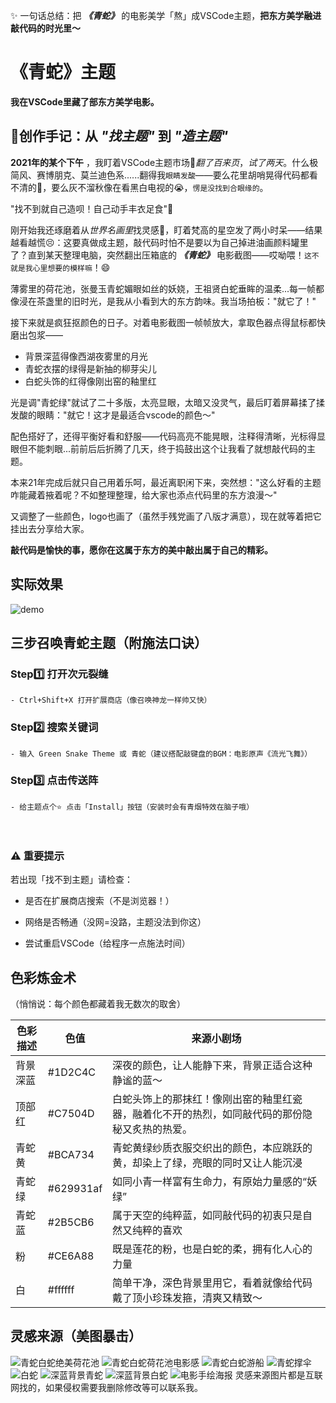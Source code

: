 ✨ 一句话总结：把 ***《青蛇》*** 的电影美学「熬」成VSCode主题，<a>**把东方美学融进敲代码的时光里～**</a>

# 《青蛇》主题

**我在VSCode里藏了部东方美学电影。**

## 🎨创作手记：从 ***"找主题"*** 到 ***"造主题"***
**2021年的某个下午** ，我盯着VSCode主题市场🔎<em>翻了百来页</em>，<em>试了两天</em>。什么极简风、赛博朋克、莫兰迪色系......翻得我``眼睛发酸``——要么花里胡哨晃得代码都看不清的🙈，要么灰不溜秋像在看黑白电视的😭，``愣是没找到合眼缘的``。

"找不到就自己造呗！自己动手丰衣足食"💪

刚开始我还琢磨着从<em>世界名画里</em>找灵感🔎，盯着梵高的星空发了两小时呆——结果越看越慌😣：这要真做成主题，敲代码时怕不是要以为自己掉进油画颜料罐里了？直到某天整理电脑，突然翻出压箱底的 ***《青蛇》*** 电影截图——哎呦喂！``这不就是我心里想要的模样嘛``！😄

薄雾里的荷花池，张曼玉青蛇媚眼如丝的妖娆，王祖贤白蛇垂眸的温柔...每一帧都像浸在茶盏里的旧时光，是我从小看到大的东方韵味。我当场拍板："就它了！"

接下来就是疯狂抠颜色的日子。对着电影截图一帧帧放大，拿取色器点得鼠标都快磨出包浆——

- 背景深蓝得像西湖夜雾里的月光
- 青蛇衣摆的绿得是新抽的柳芽尖儿
- 白蛇头饰的红得像刚出窑的釉里红

光是调"青蛇绿"就试了二十多版，太亮显眼，太暗又没灵气，最后盯着屏幕揉了揉发酸的眼睛："就它！这才是最适合vscode的颜色～"

配色搭好了，还得平衡好看和舒服——代码高亮不能晃眼，注释得清晰，光标得显眼但不能刺眼...前前后后折腾了几天，终于捣鼓出这个让我看了就想敲代码的主题。

本来21年完成后就只自己用着乐呵，最近离职闲下来，突然想："这么好看的主题咋能藏着掖着呢？不如整理整理，给大家也添点代码里的东方浪漫～"

又调整了一些颜色，logo也画了（虽然手残党画了八版才满意），现在就等着把它挂出去分享给大家。

**敲代码是愉快的事，<a>愿你在这属于东方的美中敲出属于自己的精彩。</a>**

## 实际效果
![demo](https://cdn.jsdelivr.net/gh/isiico/qing-she-theme@master/images/demo.png)

## 三步召唤青蛇主题（附施法口诀）

### ​Step1️⃣ 打开次元裂缝​​

    - Ctrl+Shift+X 打开扩展商店（像召唤神龙一样帅又快）

### ​Step2️⃣ 搜索关键词​​

    - 输入 Green Snake Theme 或 青蛇（建议搭配敲键盘的BGM：电影原声《流光飞舞》）

### ​Step3️⃣ 点击传送阵​​
    - 给主题点个⭐ 点击「Install」按钮（安装时会有青烟特效在脑子哦）

​​<h3>⚠️ 重要提示​​</h3>
若出现「找不到主题」请检查：

- 是否在​​扩展商店​​搜索（不是浏览器！）

- 网络是否畅通（没网=没路，主题没法到你这）

- 尝试重启VSCode（给程序一点施法时间）

## 色彩炼金术
（悄悄说：每个颜色都藏着我无数次的取舍）
<table>
    <thead>
        <tr>
            <th>色彩描述</th>
            <th>色值</th>
            <th>来源小剧场</th>
        </tr>
    </thead>
    <tbody>
        <tr>
            <td>背景深蓝</td>
            <td>#1D2C4C</td>
            <td>深夜的颜色，让人能静下来，背景正适合这种静谧的蓝～</td>
        </tr>
        <tr>
            <td>顶部红</td>
            <td>#C7504D</td>
            <td>白蛇头饰上的那抹红！像刚出窑的釉里红瓷器，融着化不开的热烈，如同敲代码的那份隐秘又炙热的热爱。</td>
        </tr>
        <tr>
            <td>青蛇黄</td>
            <td>#BCA734</td>
            <td>青蛇黄绿纱质衣服交织出的颜色，本应跳跃的黄，却染上了绿，亮眼的同时又让人能沉浸</td>
        </tr>
        <tr>
            <td>青蛇绿</td>
            <td>#629931af</td>
            <td>如同小青一样富有生命力，有原始力量感的“妖绿”</td>
        </tr>
        <tr>
            <td>青蛇蓝</td>
            <td>#2B5CB6</td>
            <td>属于天空的纯粹蓝，如同敲代码的初衷只是自然又纯粹的喜欢</td>
        </tr>
        <tr>
            <td>粉</td>
            <td>#CE6A88</td>
            <td>既是莲花的粉，也是白蛇的柔，拥有化人心的力量</td>
        </tr>
        <tr>
            <td>白</td>
            <td>#ffffff</td>
            <td>简单干净，深色背景里用它，看着就像给代码戴了顶小珍珠发箍，清爽又精致～</td>
        </tr>
    </tbody>
</table>

## 灵感来源（美图暴击）
![青蛇白蛇绝美荷花池](https://cdn.jsdelivr.net/gh/isiico/qing-she-theme@master/images/InspirationSource1.jpg)
![青蛇白蛇荷花池电影感](https://cdn.jsdelivr.net/gh/isiico/qing-she-theme@master/images/InspirationSource2.jpg)
![青蛇白蛇游船](https://cdn.jsdelivr.net/gh/isiico/qing-she-theme@master/images/InspirationSource3.jpg)
![青蛇撑伞](https://cdn.jsdelivr.net/gh/isiico/qing-she-theme@master/images/InspirationSource4.jpg)
![白蛇](https://cdn.jsdelivr.net/gh/isiico/qing-she-theme@master/images/InspirationSource5.jpg)
![深蓝背景青蛇](https://cdn.jsdelivr.net/gh/isiico/qing-she-theme@master/images/InspirationSource6.jpg)
![深蓝背景白蛇](https://cdn.jsdelivr.net/gh/isiico/qing-she-theme@master/images/InspirationSource7.jpg)
![电影手绘海报](https://cdn.jsdelivr.net/gh/isiico/qing-she-theme@master/images/InspirationSource8.jpg)
灵感来源图片都是互联网找的，如果侵权需要我删除修改等可以联系我。
